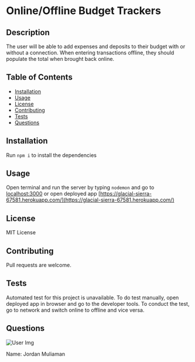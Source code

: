 
  # Online/Offline Budget Trackers

  ## Description
  The user will be able to add expenses and deposits to their budget with or without a connection. When entering transactions offline, they should populate the total when brought back online.

  ## Table of Contents
  * [Installation](#installation)
  * [Usage](#usage)
  * [License](#license)
  * [Contributing](#contributing)
  * [Tests](#tests)
  * [Questions](#questions)
    
  ## Installation
  Run `npm i` to install the dependencies

  ## Usage
  Open terminal and run the server by typing `nodemon` and go to [localhost:3000](localhost:3000) or open deployed app [https://glacial-sierra-67581.herokuapp.com/](https://glacial-sierra-67581.herokuapp.com/)

  ## License
  MIT License

  ## Contributing
  Pull requests are welcome.

  ## Tests
  Automated test for this project is unavailable. To do test manually, open deployed app in browser and go to the developer tools. To conduct the test, go to network and switch online to offline and vice versa.

  ## Questions
  ![User Img](https://avatars2.githubusercontent.com/u/62527732?v=4)
  
  Name: Jordan Muliaman
